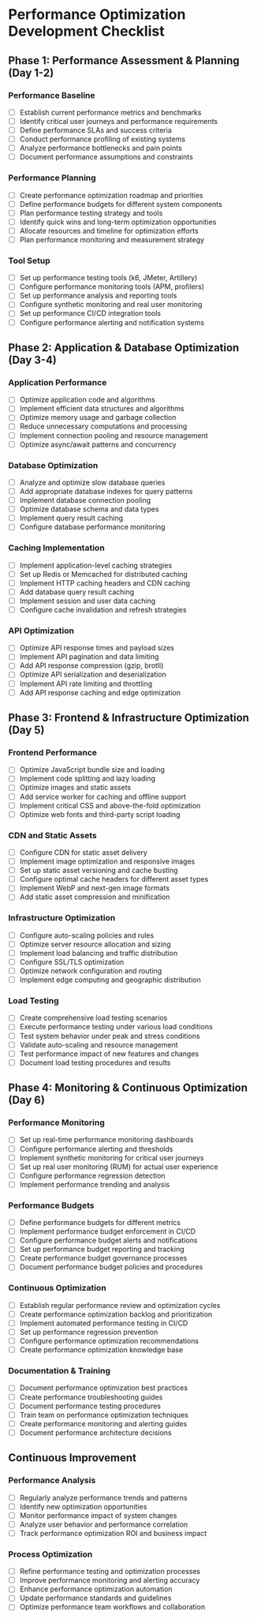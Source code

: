 # Performance Optimization Development Checklist

## Phase 1: Performance Assessment & Planning (Day 1-2)

### Performance Baseline
- [ ] Establish current performance metrics and benchmarks
- [ ] Identify critical user journeys and performance requirements
- [ ] Define performance SLAs and success criteria
- [ ] Conduct performance profiling of existing systems
- [ ] Analyze performance bottlenecks and pain points
- [ ] Document performance assumptions and constraints

### Performance Planning
- [ ] Create performance optimization roadmap and priorities
- [ ] Define performance budgets for different system components
- [ ] Plan performance testing strategy and tools
- [ ] Identify quick wins and long-term optimization opportunities
- [ ] Allocate resources and timeline for optimization efforts
- [ ] Plan performance monitoring and measurement strategy

### Tool Setup
- [ ] Set up performance testing tools (k6, JMeter, Artillery)
- [ ] Configure performance monitoring tools (APM, profilers)
- [ ] Set up performance analysis and reporting tools
- [ ] Configure synthetic monitoring and real user monitoring
- [ ] Set up performance CI/CD integration tools
- [ ] Configure performance alerting and notification systems

## Phase 2: Application & Database Optimization (Day 3-4)

### Application Performance
- [ ] Optimize application code and algorithms
- [ ] Implement efficient data structures and algorithms
- [ ] Optimize memory usage and garbage collection
- [ ] Reduce unnecessary computations and processing
- [ ] Implement connection pooling and resource management
- [ ] Optimize async/await patterns and concurrency

### Database Optimization
- [ ] Analyze and optimize slow database queries
- [ ] Add appropriate database indexes for query patterns
- [ ] Implement database connection pooling
- [ ] Optimize database schema and data types
- [ ] Implement query result caching
- [ ] Configure database performance monitoring

### Caching Implementation
- [ ] Implement application-level caching strategies
- [ ] Set up Redis or Memcached for distributed caching
- [ ] Implement HTTP caching headers and CDN caching
- [ ] Add database query result caching
- [ ] Implement session and user data caching
- [ ] Configure cache invalidation and refresh strategies

### API Optimization
- [ ] Optimize API response times and payload sizes
- [ ] Implement API pagination and data limiting
- [ ] Add API response compression (gzip, brotli)
- [ ] Optimize API serialization and deserialization
- [ ] Implement API rate limiting and throttling
- [ ] Add API response caching and edge optimization

## Phase 3: Frontend & Infrastructure Optimization (Day 5)

### Frontend Performance
- [ ] Optimize JavaScript bundle size and loading
- [ ] Implement code splitting and lazy loading
- [ ] Optimize images and static assets
- [ ] Add service worker for caching and offline support
- [ ] Implement critical CSS and above-the-fold optimization
- [ ] Optimize web fonts and third-party script loading

### CDN and Static Assets
- [ ] Configure CDN for static asset delivery
- [ ] Implement image optimization and responsive images
- [ ] Set up static asset versioning and cache busting
- [ ] Configure optimal cache headers for different asset types
- [ ] Implement WebP and next-gen image formats
- [ ] Add static asset compression and minification

### Infrastructure Optimization
- [ ] Configure auto-scaling policies and rules
- [ ] Optimize server resource allocation and sizing
- [ ] Implement load balancing and traffic distribution
- [ ] Configure SSL/TLS optimization
- [ ] Optimize network configuration and routing
- [ ] Implement edge computing and geographic distribution

### Load Testing
- [ ] Create comprehensive load testing scenarios
- [ ] Execute performance testing under various load conditions
- [ ] Test system behavior under peak and stress conditions
- [ ] Validate auto-scaling and resource management
- [ ] Test performance impact of new features and changes
- [ ] Document load testing procedures and results

## Phase 4: Monitoring & Continuous Optimization (Day 6)

### Performance Monitoring
- [ ] Set up real-time performance monitoring dashboards
- [ ] Configure performance alerting and thresholds
- [ ] Implement synthetic monitoring for critical user journeys
- [ ] Set up real user monitoring (RUM) for actual user experience
- [ ] Configure performance regression detection
- [ ] Implement performance trending and analysis

### Performance Budgets
- [ ] Define performance budgets for different metrics
- [ ] Implement performance budget enforcement in CI/CD
- [ ] Configure performance budget alerts and notifications
- [ ] Set up performance budget reporting and tracking
- [ ] Create performance budget governance processes
- [ ] Document performance budget policies and procedures

### Continuous Optimization
- [ ] Establish regular performance review and optimization cycles
- [ ] Create performance optimization backlog and prioritization
- [ ] Implement automated performance testing in CI/CD
- [ ] Set up performance regression prevention
- [ ] Configure performance optimization recommendations
- [ ] Create performance optimization knowledge base

### Documentation & Training
- [ ] Document performance optimization best practices
- [ ] Create performance troubleshooting guides
- [ ] Document performance testing procedures
- [ ] Train team on performance optimization techniques
- [ ] Create performance monitoring and alerting guides
- [ ] Document performance architecture decisions

## Continuous Improvement

### Performance Analysis
- [ ] Regularly analyze performance trends and patterns
- [ ] Identify new optimization opportunities
- [ ] Monitor performance impact of system changes
- [ ] Analyze user behavior and performance correlation
- [ ] Track performance optimization ROI and business impact

### Process Optimization
- [ ] Refine performance testing and optimization processes
- [ ] Improve performance monitoring and alerting accuracy
- [ ] Enhance performance optimization automation
- [ ] Update performance standards and guidelines
- [ ] Optimize performance team workflows and collaboration